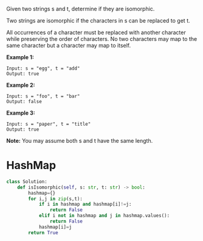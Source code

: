 Given two strings s and t, determine if they are isomorphic.

Two strings are isomorphic if the characters in s can be replaced to get t.

All occurrences of a character must be replaced with another character while preserving the order of characters. No two characters may map to the same character but a character may map to itself.

**Example 1:**
```
Input: s = "egg", t = "add"
Output: true
```
**Example 2:**
```
Input: s = "foo", t = "bar"
Output: false
```
**Example 3:**
```
Input: s = "paper", t = "title"
Output: true
```
**Note:**
You may assume both s and t have the same length.
# HashMap
```python
class Solution:
    def isIsomorphic(self, s: str, t: str) -> bool:
        hashmap={}
        for i,j in zip(s,t):
            if i in hashmap and hashmap[i]!=j:
                return False
            elif i not in hashmap and j in hashmap.values():
                return False
            hashmap[i]=j
        return True
```